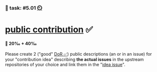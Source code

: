 ### 💪 task: #5.01 [⏲️](https://youtu.be/h1uaTOmvZbA)

# [public contribution](https://opensource.guide/how-to-contribute/#finding-a-project-to-contribute-to) ✅

#### 🏅 20‰ + 40‰

Please create 2 ("good" [DoR ✅](https://openpracticelibrary.com/practice/definition-of-ready/)) public descriptions (an or in an issue) for your "contribution idea" describing **the actual issues** in the upstream repositories of your choice and link them in the "[idea issue](https://github.com/digital-sustainability/module-eoss-hs25-sandbox/issues/79)".
